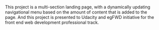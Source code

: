 This project is a multi-section landing page, 
with a dynamically updating navigational menu based on the amount of content that is added to the page.
And this project is presented to Udacity and egFWD initiative for the front end web development professional track.
